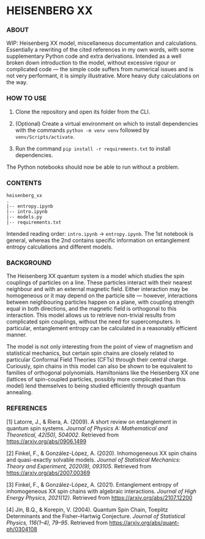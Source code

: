 # HEISENBERG XX

### ABOUT

WIP: Heisenberg XX model, miscellaneous documentation and calculations. Essentially a rewriting of the cited references in my own words, with some supplementary Python code and extra derivations. Intended as a well broken down introduction to the model, without excessive rigour or complicated code &mdash; the simple code suffers from numerical issues and is not very performant, it is simply illustrative. More heavy duty calculations on the way.

### HOW TO USE

1. Clone the repository and open its folder from the CLI.

1. (Optional) Create a virtual environment on which to install dependencies with the commands `python -m venv venv` followed by `venv/Scripts/activate`.

1. Run the command `pip install -r requirements.txt` to install dependencies.

The Python notebooks should now be able to run without a problem.

### CONTENTS

```
heisenberg_xx
.
|-- entropy.ipynb
|-- intro.ipynb
|-- models.py
|-- requirements.txt
```
Intended reading order: `intro.ipynb` -> `entropy.ipynb`. The 1st notebook is general, whereas the 2nd contains specific information on entanglement entropy calculations and different models.

### BACKGROUND

The Heisenberg XX quantum system is a model which studies the spin couplings of particles on a line. These particles interact with their nearest neighbour and with an external magnetic field. Either interaction may be homogeneous or it may depend on the particle site &mdash; however, interactions between neighbouring particles happen on a plane, with coupling strength equal in both directions, and the magnetic field is orthogonal to this interaction. This model allows us to retrieve non-trivial results from complicated spin couplings, without the need for supercomputers. In particular, entanglement entropy can be calculated in a reasonably efficient manner.

The model is not only interesting from the point of view of magnetism and statistical mechanics, but certain spin chains are closely related to particular Conformal Field Theories (CFTs) through their central charge. Curiously, spin chains in this model can also be shown to be equivalent to families of orthogonal polynomials. Hamiltonians like the Heisenberg XX one (lattices of spin-coupled particles, possibly more complicated than this model) lend themselves to being studied efficiently through quantum annealing.

### REFERENCES

[1] Latorre, J., & Riera, A. (2009). A short review on entanglement in quantum spin systems. *Journal of Physics A: Mathematical and Theoretical, 42(50), 504002*. Retrieved from https://arxiv.org/abs/0906.1499

[2] Finkel, F., & González-López, A. (2020). Inhomogeneous XX spin chains and quasi-exactly solvable models. *Journal of Statistical Mechanics: Theory and Experiment, 2020(9), 093105*. Retrieved from https://arxiv.org/abs/2007.00369

[3] Finkel, F., & González-López, A. (2021). Entanglement entropy of inhomogeneous XX spin chains with algebraic interactions. *Journal of High Energy Physics, 2021(12)*. Retrieved from https://arxiv.org/abs/2107.12200

[4] Jin, B.Q., & Korepin, V. (2004). Quantum Spin Chain, Toeplitz Determinants and the Fisher–Hartwig Conjecture. *Journal of Statistical Physics, 116(1–4), 79–95*. Retrieved from https://arxiv.org/abs/quant-ph/0304108